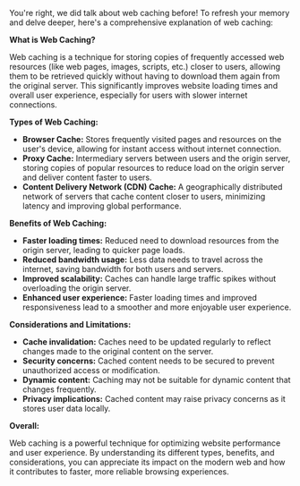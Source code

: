 You're right, we did talk about web caching before! To refresh your memory and delve deeper, here's a comprehensive explanation of web caching:

**What is Web Caching?**

Web caching is a technique for storing copies of frequently accessed web resources (like web pages, images, scripts, etc.) closer to users, allowing them to be retrieved quickly without having to download them again from the original server. This significantly improves website loading times and overall user experience, especially for users with slower internet connections.

**Types of Web Caching:**

- **Browser Cache:** Stores frequently visited pages and resources on the user's device, allowing for instant access without internet connection.
- **Proxy Cache:** Intermediary servers between users and the origin server, storing copies of popular resources to reduce load on the origin server and deliver content faster to users.
- **Content Delivery Network (CDN) Cache:** A geographically distributed network of servers that cache content closer to users, minimizing latency and improving global performance.

**Benefits of Web Caching:**

- **Faster loading times:** Reduced need to download resources from the origin server, leading to quicker page loads.
- **Reduced bandwidth usage:** Less data needs to travel across the internet, saving bandwidth for both users and servers.
- **Improved scalability:** Caches can handle large traffic spikes without overloading the origin server.
- **Enhanced user experience:** Faster loading times and improved responsiveness lead to a smoother and more enjoyable user experience.

**Considerations and Limitations:**

- **Cache invalidation:** Caches need to be updated regularly to reflect changes made to the original content on the server.
- **Security concerns:** Cached content needs to be secured to prevent unauthorized access or modification.
- **Dynamic content:** Caching may not be suitable for dynamic content that changes frequently.
- **Privacy implications:** Cached content may raise privacy concerns as it stores user data locally.

**Overall:**

Web caching is a powerful technique for optimizing website performance and user experience. By understanding its different types, benefits, and considerations, you can appreciate its impact on the modern web and how it contributes to faster, more reliable browsing experiences.